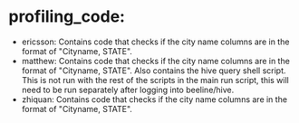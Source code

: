 # profiling_code:
- ericsson: Contains code that checks if the city name columns are in the format of "Cityname, STATE".
- matthew: Contains code that checks if the city name columns are in the format of "Cityname, STATE". Also contains the hive query shell script. This is not run with the rest of the scripts in the main run script, this will need to be run separately after logging into beeline/hive.
- zhiquan: Contains code that checks if the city name columns are in the format of "Cityname, STATE".